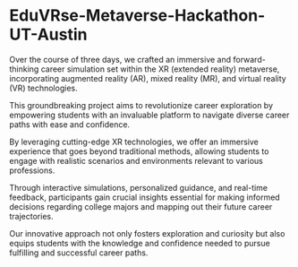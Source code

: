 # EduVRse-Metaverse-Hackathon-UT-Austin
Over the course of three days, we crafted an immersive and forward-thinking career simulation set within the XR (extended reality) metaverse, incorporating augmented reality (AR), mixed reality (MR), and virtual reality (VR) technologies.

This groundbreaking project aims to revolutionize career exploration by empowering students with an invaluable platform to navigate diverse career paths with ease and confidence. 

By leveraging cutting-edge XR technologies, we offer an immersive experience that goes beyond traditional methods, allowing students to engage with realistic scenarios and environments relevant to various professions.

Through interactive simulations, personalized guidance, and real-time feedback, participants gain crucial insights essential for making informed decisions regarding college majors and mapping out their future career trajectories.

Our innovative approach not only fosters exploration and curiosity but also equips students with the knowledge and confidence needed to pursue fulfilling and successful career paths.
